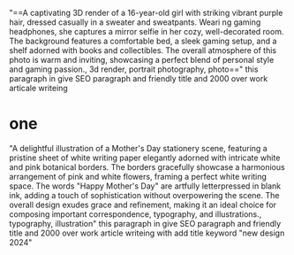 "==A captivating 3D render of a 16-year-old girl with striking vibrant purple hair, dressed casually in a sweater and sweatpants. Weari ng gaming headphones, she captures a mirror selfie in her cozy, well-decorated room. The background features a comfortable bed, a sleek gaming setup, and a shelf adorned with books and collectibles. The overall atmosphere of this photo is warm and inviting, showcasing a perfect blend of personal style and gaming passion., 3d render, portrait photography, photo==" this paragraph  in give SEO paragraph and friendly title and 2000 over work articale writeing


# one
"A delightful illustration of a Mother's Day stationery scene, featuring a pristine sheet of white writing paper elegantly adorned with intricate white and pink botanical borders. The borders gracefully showcase a harmonious arrangement of pink and white flowers, framing a perfect white writing space. The words "Happy Mother's Day" are artfully letterpressed in blank ink, adding a touch of sophistication without overpowering the scene. The overall design exudes grace and refinement, making it an ideal choice for composing important correspondence, typography, and illustrations., typography, illustration" this paragraph in give SEO paragraph and friendly title and 2000 over work article writeing with add title keyword "new design 2024"